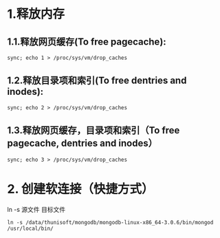 # 1.释放内存

## 1.1.释放网页缓存(To free pagecache):

```shell
sync; echo 1 > /proc/sys/vm/drop_caches 
```

## 1.2.释放目录项和索引(To free dentries and inodes):

```shell
sync; echo 2 > /proc/sys/vm/drop_caches 
```

## 1.3.释放网页缓存，目录项和索引（To free pagecache, dentries and inodes）

```shell
sync; echo 3 > /proc/sys/vm/drop_caches
```

# 2. 创建软连接（快捷方式）

ln -s 源文件 目标文件

```shell
ln -s /data/thunisoft/mongodb/mongodb-linux-x86_64-3.0.6/bin/mongod /usr/local/bin/
```

